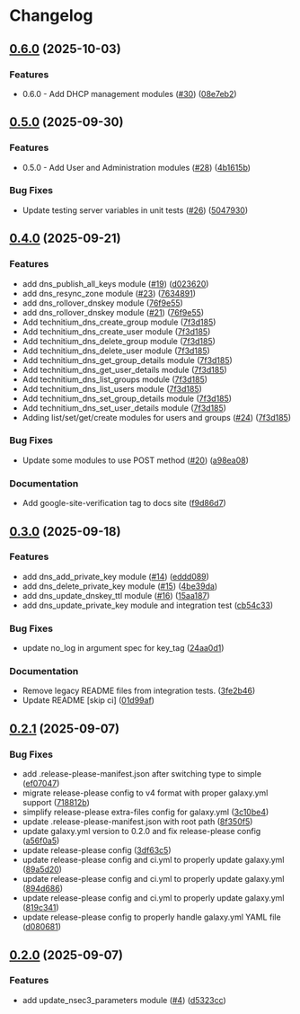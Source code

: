 # Changelog

## [0.6.0](https://github.com/effectivelywild/ansible-collection-technitium-dns/compare/v0.5.0...v0.6.0) (2025-10-03)


### Features

* 0.6.0 - Add DHCP management modules ([#30](https://github.com/effectivelywild/ansible-collection-technitium-dns/issues/30)) ([08e7eb2](https://github.com/effectivelywild/ansible-collection-technitium-dns/commit/08e7eb2fb18a58593a3779c5ab03e15eacda02d9))

## [0.5.0](https://github.com/effectivelywild/ansible-collection-technitium-dns/compare/v0.4.0...v0.5.0) (2025-09-30)


### Features

* 0.5.0 - Add User and Administration modules ([#28](https://github.com/effectivelywild/ansible-collection-technitium-dns/issues/28)) ([4b1615b](https://github.com/effectivelywild/ansible-collection-technitium-dns/commit/4b1615bbfd866f3963740ebb209b7af112dadacf))


### Bug Fixes

* Update testing server variables in unit tests ([#26](https://github.com/effectivelywild/ansible-collection-technitium-dns/issues/26)) ([5047930](https://github.com/effectivelywild/ansible-collection-technitium-dns/commit/5047930106ceb4648b7bbb3be215bb988d0dffa0))

## [0.4.0](https://github.com/effectivelywild/ansible-collection-technitium-dns/compare/v0.3.0...v0.4.0) (2025-09-21)


### Features

* add dns_publish_all_keys module ([#19](https://github.com/effectivelywild/ansible-collection-technitium-dns/issues/19)) ([d023620](https://github.com/effectivelywild/ansible-collection-technitium-dns/commit/d0236202b38d891e9b176d98e0dcddb18acbdbcb))
* add dns_resync_zone module ([#23](https://github.com/effectivelywild/ansible-collection-technitium-dns/issues/23)) ([7634891](https://github.com/effectivelywild/ansible-collection-technitium-dns/commit/7634891abc15fba6eb0ba61542b4fb75ed10ae5d))
* add dns_rollover_dnskey module ([76f9e55](https://github.com/effectivelywild/ansible-collection-technitium-dns/commit/76f9e556ea6a8477712c87d25ac5877efca7e598))
* add dns_rollover_dnskey module ([#21](https://github.com/effectivelywild/ansible-collection-technitium-dns/issues/21)) ([76f9e55](https://github.com/effectivelywild/ansible-collection-technitium-dns/commit/76f9e556ea6a8477712c87d25ac5877efca7e598))
* Add technitium_dns_create_group module ([7f3d185](https://github.com/effectivelywild/ansible-collection-technitium-dns/commit/7f3d185241f31dcde5bcc74053a2879e79741a65))
* Add technitium_dns_create_user module ([7f3d185](https://github.com/effectivelywild/ansible-collection-technitium-dns/commit/7f3d185241f31dcde5bcc74053a2879e79741a65))
* Add technitium_dns_delete_group module ([7f3d185](https://github.com/effectivelywild/ansible-collection-technitium-dns/commit/7f3d185241f31dcde5bcc74053a2879e79741a65))
* Add technitium_dns_delete_user module ([7f3d185](https://github.com/effectivelywild/ansible-collection-technitium-dns/commit/7f3d185241f31dcde5bcc74053a2879e79741a65))
* Add technitium_dns_get_group_details module ([7f3d185](https://github.com/effectivelywild/ansible-collection-technitium-dns/commit/7f3d185241f31dcde5bcc74053a2879e79741a65))
* Add technitium_dns_get_user_details module ([7f3d185](https://github.com/effectivelywild/ansible-collection-technitium-dns/commit/7f3d185241f31dcde5bcc74053a2879e79741a65))
* Add technitium_dns_list_groups module ([7f3d185](https://github.com/effectivelywild/ansible-collection-technitium-dns/commit/7f3d185241f31dcde5bcc74053a2879e79741a65))
* Add technitium_dns_list_users module ([7f3d185](https://github.com/effectivelywild/ansible-collection-technitium-dns/commit/7f3d185241f31dcde5bcc74053a2879e79741a65))
* Add technitium_dns_set_group_details module ([7f3d185](https://github.com/effectivelywild/ansible-collection-technitium-dns/commit/7f3d185241f31dcde5bcc74053a2879e79741a65))
* Add technitium_dns_set_user_details module ([7f3d185](https://github.com/effectivelywild/ansible-collection-technitium-dns/commit/7f3d185241f31dcde5bcc74053a2879e79741a65))
* Adding list/set/get/create modules for users and groups ([#24](https://github.com/effectivelywild/ansible-collection-technitium-dns/issues/24)) ([7f3d185](https://github.com/effectivelywild/ansible-collection-technitium-dns/commit/7f3d185241f31dcde5bcc74053a2879e79741a65))


### Bug Fixes

* Update some modules to use POST method ([#20](https://github.com/effectivelywild/ansible-collection-technitium-dns/issues/20)) ([a98ea08](https://github.com/effectivelywild/ansible-collection-technitium-dns/commit/a98ea0810c770a3f2dbf1e87e1284c7b9ea908dd))


### Documentation

* Add google-site-verification tag to docs site ([f9d86d7](https://github.com/effectivelywild/ansible-collection-technitium-dns/commit/f9d86d7c9024a1cd34fdea1d147a95ebb909c953))

## [0.3.0](https://github.com/effectivelywild/ansible-collection-technitium-dns/compare/v0.2.1...v0.3.0) (2025-09-18)


### Features

* add dns_add_private_key module ([#14](https://github.com/effectivelywild/ansible-collection-technitium-dns/issues/14)) ([eddd089](https://github.com/effectivelywild/ansible-collection-technitium-dns/commit/eddd0894ac14841ce1ab937dcb8a834aff227ac5))
* add dns_delete_private_key module ([#15](https://github.com/effectivelywild/ansible-collection-technitium-dns/issues/15)) ([4be39da](https://github.com/effectivelywild/ansible-collection-technitium-dns/commit/4be39da5eaddc42f2861114ae875c4ab41c2633b))
* add dns_update_dnskey_ttl module ([#16](https://github.com/effectivelywild/ansible-collection-technitium-dns/issues/16)) ([15aa187](https://github.com/effectivelywild/ansible-collection-technitium-dns/commit/15aa1878382e4ad1ceeb6519cbefc7478ae72d9f))
* add dns_update_private_key module and integration test ([cb54c33](https://github.com/effectivelywild/ansible-collection-technitium-dns/commit/cb54c331d9775e1fe5ea63c343b62ef113ea7317))


### Bug Fixes

* update no_log in argument spec for key_tag ([24aa0d1](https://github.com/effectivelywild/ansible-collection-technitium-dns/commit/24aa0d10cce67a41c63b2c630ed36ebbea74fd0c))


### Documentation

* Remove legacy README files from integration tests. ([3fe2b46](https://github.com/effectivelywild/ansible-collection-technitium-dns/commit/3fe2b46b6dc61d302ce83c62a8e43f8dbf687a49))
* Update README [skip ci] ([01d99af](https://github.com/effectivelywild/ansible-collection-technitium-dns/commit/01d99af073b181568fdc2aa58fbc3d7d9ea97316))

## [0.2.1](https://github.com/effectivelywild/ansible-collection-technitium-dns/compare/v0.2.0...v0.2.1) (2025-09-07)


### Bug Fixes

* add .release-please-manifest.json after switching type to simple ([ef07047](https://github.com/effectivelywild/ansible-collection-technitium-dns/commit/ef0704760398fc3eb9a944d95a3d70ea2dc8ef9e))
* migrate release-please config to v4 format with proper galaxy.yml support ([718812b](https://github.com/effectivelywild/ansible-collection-technitium-dns/commit/718812b9389bf67e1bb61b23c7c2394eb0353833))
* simplify release-please extra-files config for galaxy.yml ([3c10be4](https://github.com/effectivelywild/ansible-collection-technitium-dns/commit/3c10be43a2bd8a45579b97eaec23072def6dcd5d))
* update .release-please-manifest.json with root path ([8f350f5](https://github.com/effectivelywild/ansible-collection-technitium-dns/commit/8f350f5824b877e530e77e5960923c022638376c))
* update galaxy.yml version to 0.2.0 and fix release-please config ([a56f0a5](https://github.com/effectivelywild/ansible-collection-technitium-dns/commit/a56f0a5f9df313821d55417b0777beea47f31651))
* update release-please config ([3df63c5](https://github.com/effectivelywild/ansible-collection-technitium-dns/commit/3df63c52bd340b05a8637222a2f64215b97d28cc))
* update release-please config and ci.yml to properly update galaxy.yml ([89a5d20](https://github.com/effectivelywild/ansible-collection-technitium-dns/commit/89a5d20767c1c48d828b35590d9a2af4be097f67))
* update release-please config and ci.yml to properly update galaxy.yml ([894d686](https://github.com/effectivelywild/ansible-collection-technitium-dns/commit/894d6868d0cd64f1e5bb29af6cbdb9898c3fe7ac))
* update release-please config and ci.yml to properly update galaxy.yml ([819c341](https://github.com/effectivelywild/ansible-collection-technitium-dns/commit/819c341bd72936103511bb4cb7788fbd3921acc8))
* update release-please config to properly handle galaxy.yml YAML file ([d080681](https://github.com/effectivelywild/ansible-collection-technitium-dns/commit/d080681d87234796bfbef7f99f9d9c4f52388fda))

## [0.2.0](https://github.com/effectivelywild/ansible-collection-technitium-dns/compare/v0.1.0...v0.2.0) (2025-09-07)


### Features

* add update_nsec3_parameters module ([#4](https://github.com/effectivelywild/ansible-collection-technitium-dns/issues/4)) ([d5323cc](https://github.com/effectivelywild/ansible-collection-technitium-dns/commit/d5323cc388a6eeccc6507a3ab836832b1a7fa424))

